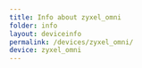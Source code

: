 ```yaml
---
title: Info about zyxel_omni
folder: info
layout: deviceinfo
permalink: /devices/zyxel_omni/
device: zyxel_omni
---
```

